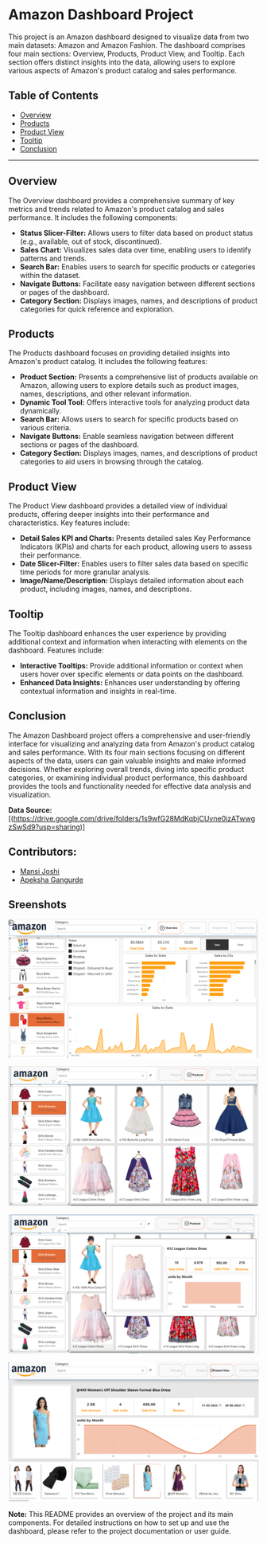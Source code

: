 # Amazon Dashboard Project

This project is an Amazon dashboard designed to visualize data from two main datasets: Amazon and Amazon Fashion. The dashboard comprises four main sections: Overview, Products, Product View, and Tooltip. Each section offers distinct insights into the data, allowing users to explore various aspects of Amazon's product catalog and sales performance.

## Table of Contents

- [Overview](#overview)
- [Products](#products)
- [Product View](#product-view)
- [Tooltip](#tooltip)
- [Conclusion](#conclusion)

---

## Overview

The Overview dashboard provides a comprehensive summary of key metrics and trends related to Amazon's product catalog and sales performance. It includes the following components:

- **Status Slicer-Filter:** Allows users to filter data based on product status (e.g., available, out of stock, discontinued).
- **Sales Chart:** Visualizes sales data over time, enabling users to identify patterns and trends.
- **Search Bar:** Enables users to search for specific products or categories within the dataset.
- **Navigate Buttons:** Facilitate easy navigation between different sections or pages of the dashboard.
- **Category Section:** Displays images, names, and descriptions of product categories for quick reference and exploration.

## Products

The Products dashboard focuses on providing detailed insights into Amazon's product catalog. It includes the following features:

- **Product Section:** Presents a comprehensive list of products available on Amazon, allowing users to explore details such as product images, names, descriptions, and other relevant information.
- **Dynamic Tool Tool:** Offers interactive tools for analyzing product data dynamically.
- **Search Bar:** Allows users to search for specific products based on various criteria.
- **Navigate Buttons:** Enable seamless navigation between different sections or pages of the dashboard.
- **Category Section:** Displays images, names, and descriptions of product categories to aid users in browsing through the catalog.

## Product View

The Product View dashboard provides a detailed view of individual products, offering deeper insights into their performance and characteristics. Key features include:

- **Detail Sales KPI and Charts:** Presents detailed sales Key Performance Indicators (KPIs) and charts for each product, allowing users to assess their performance.
- **Date Slicer-Filter:** Enables users to filter sales data based on specific time periods for more granular analysis.
- **Image/Name/Description:** Displays detailed information about each product, including images, names, and descriptions.

## Tooltip

The Tooltip dashboard enhances the user experience by providing additional context and information when interacting with elements on the dashboard. Features include:

- **Interactive Tooltips:** Provide additional information or context when users hover over specific elements or data points on the dashboard.
- **Enhanced Data Insights:** Enhances user understanding by offering contextual information and insights in real-time.

## Conclusion

The Amazon Dashboard project offers a comprehensive and user-friendly interface for visualizing and analyzing data from Amazon's product catalog and sales performance. With its four main sections focusing on different aspects of the data, users can gain valuable insights and make informed decisions. Whether exploring overall trends, diving into specific product categories, or examining individual product performance, this dashboard provides the tools and functionality needed for effective data analysis and visualization.

**Data Source:** [(https://drive.google.com/drive/folders/1s9wfG28MdKqbjCUvne0izATwwgzSwSd9?usp=sharing)]

## Contributors:
- [Mansi Joshi](https://github.com/mansijosh)
- [Apeksha Gangurde](https://github.com/apekshagangurde)

## Sreenshots
![Visualization Screenshot](Overview.png)

![Visualization Screenshot](Products.png)

![Visualization Screenshot](ProductTooltip.png)

![Visualization Screenshot](ProductView.png)

**Note:** This README provides an overview of the project and its main components. For detailed instructions on how to set up and use the dashboard, please refer to the project documentation or user guide.
